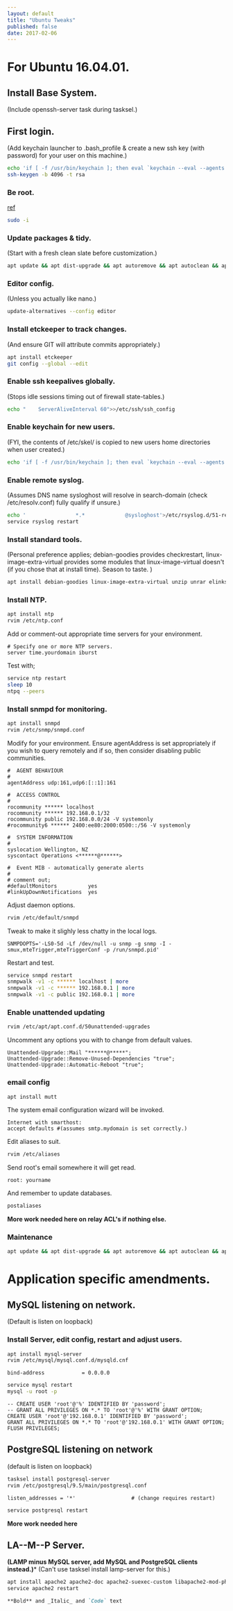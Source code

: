 ```yaml
---
layout: default
title: "Ubuntu Tweaks"
published: false
date: 2017-02-06
---
```


# For Ubuntu 16.04.01.

## Install Base System.
(Include openssh-server task during tasksel.)

## First login.
(Add keychain launcher to .bash_profile & create a new ssh key (with password) for your user on this machine.)
```bash
echo 'if [ -f /usr/bin/keychain ]; then eval `keychain --eval --agents ssh id_dsa id_rsa`; else echo "keychain not installed" ;fi'>>.bash_profile
ssh-keygen -b 4096 -t rsa
```

### Be root.
[ref](https://finch.am/projects/sudo-on-debian/)
```bash
sudo -i
```

### Update packages & tidy.
(Start with a fresh clean slate before customization.)
```bash
apt update && apt dist-upgrade && apt autoremove && apt autoclean && apt clean
```

### Editor config.
(Unless you actually like nano.)
```bash
update-alternatives --config editor
```

### Install etckeeper to track changes.
(And ensure GIT will attribute commits appropriately.)
```bash
apt install etckeeper
git config --global --edit
```

### Enable ssh keepalives globally.
(Stops idle sessions timing out of firewall state-tables.)
```bash
echo "    ServerAliveInterval 60">>/etc/ssh/ssh_config
```

### Enable keychain for new users.
(FYI, the contents of /etc/skel/ is copied to new users home directories when user created.)
```bash
echo 'if [ -f /usr/bin/keychain ]; then eval `keychain --eval --agents ssh id_dsa id_rsa`; else echo "keychain not installed" ;fi'>>/etc/skel/.bash_profile
```

### Enable remote syslog.
(Assumes DNS name sysloghost will resolve in search-domain (check /etc/resolv.conf) fully qualify if unsure.)
```bash
echo '                *.*             @sysloghost'>/etc/rsyslog.d/51-remotesyslog.conf
service rsyslog restart
```

### Install standard tools.
(Personal preference applies; debian-goodies provides checkrestart, linux-image-extra-virtual provides some modules that linux-image-virtual doesn't (if you chose that at install time).  Season to taste. )
```bash
apt install debian-goodies linux-image-extra-virtual unzip unrar elinks inetutils-traceroute keychain snmp
```

### Install NTP.
```bash
apt install ntp
rvim /etc/ntp.conf
```

Add or comment-out appropriate time servers for your environment.
```
# Specify one or more NTP servers.
server time.yourdomain iburst
```

Test with;
```bash
service ntp restart
sleep 10
ntpq --peers
```

### Install snmpd for monitoring.
```bash
apt install snmpd
rvim /etc/snmp/snmpd.conf
```

Modify for your environment.  Ensure agentAddress is set appropriately if you wish to query remotely and if so, then consider disabling public communities.
```
#  AGENT BEHAVIOUR
#
agentAddress udp:161,udp6:[::1]:161

#  ACCESS CONTROL
#
rocommunity ****** localhost
rocommunity ****** 192.168.0.1/32
rocommunity public 192.168.0.0/24 -V systemonly
#rocommunity6 ****** 2400:ee80:2000:0500::/56 -V systemonly

#  SYSTEM INFORMATION
#
syslocation Wellington, NZ
syscontact Operations <******@******>

#  Event MIB - automatically generate alerts
#
# comment out;
#defaultMonitors          yes
#linkUpDownNotifications  yes
```

Adjust daemon options.
```bash
rvim /etc/default/snmpd
```

Tweak to make it slighly less chatty in the local logs.
```
SNMPDOPTS='-LS0-5d -Lf /dev/null -u snmp -g snmp -I -smux,mteTrigger,mteTriggerConf -p /run/snmpd.pid'
```

Restart and test.
```bash
service snmpd restart
snmpwalk -v1 -c ****** localhost | more
snmpwalk -v1 -c ****** 192.168.0.1 | more
snmpwalk -v1 -c public 192.168.0.1 | more
```

### Enable unattended updating
```bash
rvim /etc/apt/apt.conf.d/50unattended-upgrades
```

Uncomment any options you with to change from default values.
```
Unattended-Upgrade::Mail "******@*****";
Unattended-Upgrade::Remove-Unused-Dependencies "true";
Unattended-Upgrade::Automatic-Reboot "true";
```

### email config
```bash 
apt install mutt
```

The system email configuration wizard will be invoked.
```
Internet with smarthost:
accept defaults #(assumes smtp.mydomain is set correctly.)
```

Edit aliases to suit.
```bash 
rvim /etc/aliases
```

Send root's email somewhere it will get read.
```
root: yourname
```

And remember to update databases.
```bash 
postaliases
```

**More work needed here on relay ACL's if nothing else.**

### Maintenance
```bash
apt update && apt dist-upgrade && apt autoremove && apt autoclean && apt clean && checkrestart && if [ -f /var/run/reboot-required ]; then echo "REBOOT REQUIRED"; else echo "REBOOT NOT REQUIRED" ;fi
```

# Application specific amendments.

## MySQL listening on network.
(Default is listen on loopback)
### Install Server, edit config, restart and adjust users.

```bash
apt install mysql-server
rvim /etc/mysql/mysql.conf.d/mysqld.cnf
```

```
bind-address            = 0.0.0.0
```

```bash
service mysql restart
mysql -u root -p
```

```mysql
-- CREATE USER 'root'@'%' IDENTIFIED BY 'password';
-- GRANT ALL PRIVILEGES ON *.* TO 'root'@'%' WITH GRANT OPTION;
CREATE USER 'root'@'192.168.0.1' IDENTIFIED BY 'password';
GRANT ALL PRIVILEGES ON *.* TO 'root'@'192.168.0.1' WITH GRANT OPTION;
FLUSH PRIVILEGES;
```

## PostgreSQL listening on network
(default is listen on loopback)

```bash
tasksel install postgresql-server
rvim /etc/postgresql/9.5/main/postgresql.conf
```

```
listen_addresses = '*'                  # (change requires restart)
```

```bash
service postgresql restart
```
**More work needed here**


## LA--M--P Server.
**(LAMP minus MySQL server, add MySQL and PostgreSQL clients instead.)***
(Can't use tasksel install lamp-server for this.)

```bash
apt install apache2 apache2-doc apache2-suexec-custom libapache2-mod-php php-cli php-mcrypt php-mysql php-pgsql dbconfig-mysql dbconfig-pgsql
service apache2 restart
```

```markdown
**Bold** and _Italic_ and `Code` text
```
